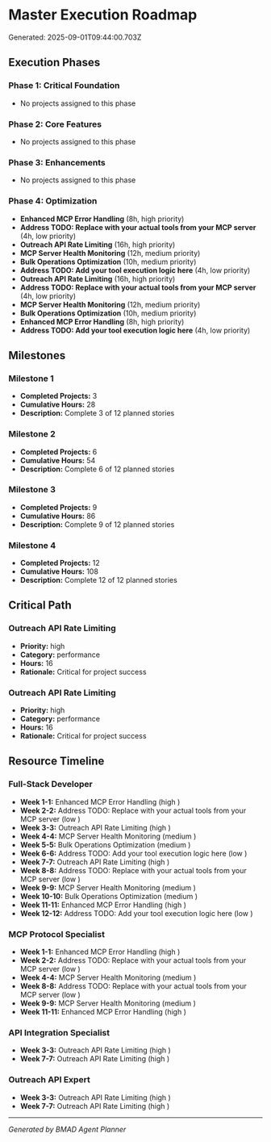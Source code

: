 # Master Execution Roadmap

Generated: 2025-09-01T09:44:00.703Z

## Execution Phases


### Phase 1: Critical Foundation
- No projects assigned to this phase


### Phase 2: Core Features
- No projects assigned to this phase


### Phase 3: Enhancements
- No projects assigned to this phase


### Phase 4: Optimization
- **Enhanced MCP Error Handling** (8h, high   priority)
- **Address TODO: Replace with your actual tools from your MCP server** (4h, low   priority)
- **Outreach API Rate Limiting** (16h, high   priority)
- **MCP Server Health Monitoring** (12h, medium   priority)
- **Bulk Operations Optimization** (10h, medium   priority)
- **Address TODO: Add your tool execution logic here** (4h, low   priority)
- **Outreach API Rate Limiting** (16h, high   priority)
- **Address TODO: Replace with your actual tools from your MCP server** (4h, low   priority)
- **MCP Server Health Monitoring** (12h, medium   priority)
- **Bulk Operations Optimization** (10h, medium   priority)
- **Enhanced MCP Error Handling** (8h, high   priority)
- **Address TODO: Add your tool execution logic here** (4h, low   priority)


## Milestones


### Milestone 1
- **Completed Projects:** 3
- **Cumulative Hours:** 28
- **Description:** Complete 3 of 12 planned stories


### Milestone 2
- **Completed Projects:** 6
- **Cumulative Hours:** 54
- **Description:** Complete 6 of 12 planned stories


### Milestone 3
- **Completed Projects:** 9
- **Cumulative Hours:** 86
- **Description:** Complete 9 of 12 planned stories


### Milestone 4
- **Completed Projects:** 12
- **Cumulative Hours:** 108
- **Description:** Complete 12 of 12 planned stories


## Critical Path


### Outreach API Rate Limiting
- **Priority:** high  
- **Category:** performance  
- **Hours:** 16
- **Rationale:** Critical for project success


### Outreach API Rate Limiting
- **Priority:** high  
- **Category:** performance  
- **Hours:** 16
- **Rationale:** Critical for project success


## Resource Timeline


### Full-Stack Developer
- **Week 1-1:** Enhanced MCP Error Handling (high  )
- **Week 2-2:** Address TODO: Replace with your actual tools from your MCP server (low  )
- **Week 3-3:** Outreach API Rate Limiting (high  )
- **Week 4-4:** MCP Server Health Monitoring (medium  )
- **Week 5-5:** Bulk Operations Optimization (medium  )
- **Week 6-6:** Address TODO: Add your tool execution logic here (low  )
- **Week 7-7:** Outreach API Rate Limiting (high  )
- **Week 8-8:** Address TODO: Replace with your actual tools from your MCP server (low  )
- **Week 9-9:** MCP Server Health Monitoring (medium  )
- **Week 10-10:** Bulk Operations Optimization (medium  )
- **Week 11-11:** Enhanced MCP Error Handling (high  )
- **Week 12-12:** Address TODO: Add your tool execution logic here (low  )


### MCP Protocol Specialist
- **Week 1-1:** Enhanced MCP Error Handling (high  )
- **Week 2-2:** Address TODO: Replace with your actual tools from your MCP server (low  )
- **Week 4-4:** MCP Server Health Monitoring (medium  )
- **Week 8-8:** Address TODO: Replace with your actual tools from your MCP server (low  )
- **Week 9-9:** MCP Server Health Monitoring (medium  )
- **Week 11-11:** Enhanced MCP Error Handling (high  )


### API Integration Specialist
- **Week 3-3:** Outreach API Rate Limiting (high  )
- **Week 7-7:** Outreach API Rate Limiting (high  )


### Outreach API Expert
- **Week 3-3:** Outreach API Rate Limiting (high  )
- **Week 7-7:** Outreach API Rate Limiting (high  )


---

*Generated by BMAD Agent Planner*
